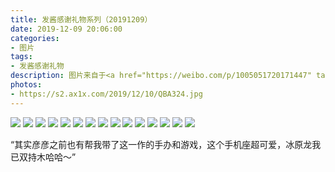 ```yaml
---
title: 发酱感谢礼物系列（20191209）
date: 2019-12-09 20:06:00
categories:
- 图片
tags:
- 发酱感谢礼物
description: 图片来自于<a href="https://weibo.com/p/1005051720171447" target="_blank">quanmmmmm</a><br/> “这个包裹超级结实，拆的时候花了很大的力气，阿国包装好仔细啊。作为一个资深老猎人，这款游戏必须要推荐的哈，之前的我已经通关了，这回的难不难呀，我看王十古直播打好像很难的样子哎。<br/>谢谢阿国的礼物～～祝各位苍蓝星（gongjuren）好运～！”
photos: 
- https://s2.ax1x.com/2019/12/10/QBA324.jpg
---
```


![](https://s2.ax1x.com/2019/12/10/QBAKaV.jpg)
![](https://s2.ax1x.com/2019/12/10/QBAlPU.jpg)
![](https://s2.ax1x.com/2019/12/10/QBAern.jpg)
![](https://s2.ax1x.com/2019/12/10/QBAEvj.jpg)
![](https://s2.ax1x.com/2019/12/10/QBAJM9.jpg)
![](https://s2.ax1x.com/2019/12/10/QBAtq1.jpg)
![](https://s2.ax1x.com/2019/12/10/QBABGD.jpg)
![](https://s2.ax1x.com/2019/12/10/QBAyMd.jpg)
![](https://s2.ax1x.com/2019/12/10/QBARdP.jpg)
![](https://s2.ax1x.com/2019/12/10/QBAhi8.jpg)
![](https://s2.ax1x.com/2019/12/10/QBA5Rg.jpg)
![](https://s2.ax1x.com/2019/12/10/QBA7ss.jpg)
![](https://s2.ax1x.com/2019/12/10/QBALd0.jpg)
![](https://s2.ax1x.com/2019/12/10/QBAxWF.jpg)
![](https://s2.ax1x.com/2019/12/12/QyZ6dH.jpg)

“其实彦彦之前也有帮我带了这一作的手办和游戏，这个手机座超可爱，冰原龙我已双持木哈哈～”